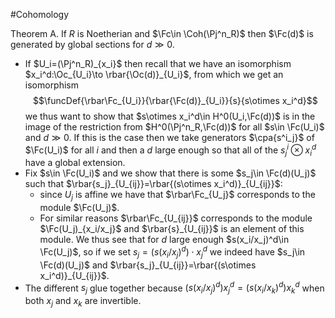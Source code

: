#Cohomology 

Theorem A. If $R$ is Noetherian and $\Fc\in \Coh(\Pj^n_R)$ then $\Fc(d)$ is generated by global sections for $d\gg0$.
- If $U_i=(\Pj^n_R)_{x_i}$ then recall that we have an isomorphism $x_i^d:\Oc_{U_i}\to \rbar{\Oc(d)}_{U_i}$, from which we get an isomorphism $$\funcDef{\rbar\Fc_{U_i}}{\rbar{\Fc(d)}_{U_i}}{s}{s\otimes x_i^d}$$we thus want to show that $s\otimes x_i^d\in H^0(U_i,\Fc(d))$ is in the image of the restriction from $H^0(\Pj^n_R,\Fc(d))$ for all $s\in \Fc(U_i)$ and $d\gg0$. If this is the case then we take generators $\cpa{s^i_j}$ of $\Fc(U_i)$ for all $i$ and then a $d$ large enough so that all of the $s^i_j\otimes x_i^d$ have a global extension.
- Fix $s\in \Fc(U_i)$ and we show that there is some $s_j\in \Fc(d)(U_j)$ such that $\rbar{s_j}_{U_{ij}}=\rbar{(s\otimes x_i^d)}_{U_{ij}}$:
	- since $U_j$ is affine we have that $\rbar\Fc_{U_j}$ corresponds to the module $\Fc(U_j)$.
	- For similar reasons $\rbar\Fc_{U_{ij}}$ corresponds to the module $\Fc(U_j)_{x_i/x_j}$ and $\rbar{s}_{U_{ij}}$ is an element of this module. We thus see that for $d$ large enough $s(x_i/x_j)^d\in \Fc(U_j)$, so if we set $s_j=(s(x_i/x_j)^d)\cdot x_j^d$ we indeed have $s_j\in \Fc(d)(U_j)$ and $\rbar{s_j}_{U_{ij}}=\rbar{(s\otimes x_i^d)}_{U_{ij}}$.
- The different $s_j$ glue together because $(s(x_i/x_j)^d) x_j^d=(s(x_i/x_k)^d) x_k^d$ when both $x_j$ and $x_k$ are invertible.


